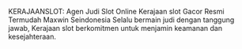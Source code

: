 KERAJAANSLOT: Agen Judi Slot Online Kerajaan slot Gacor Resmi Termudah Maxwin Seindonesia
Selalu bermain judi dengan tanggung jawab, Kerajaan slot berkomitmen untuk menjamin keamanan dan kesejahteraan.
